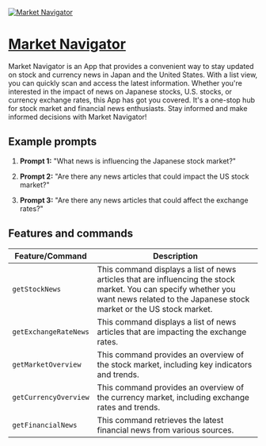 [![Market Navigator](https://files.oaiusercontent.com/file-2vnz7qGbfAtGkvt3DIUsQ1S3?se=2123-10-17T05%3A55%3A27Z&sp=r&sv=2021-08-06&sr=b&rscc=max-age%3D31536000%2C%20immutable&rscd=attachment%3B%20filename%3D8f1151d6-7859-4d9c-b497-6fa4d50c44f0.png&sig=mwFfY3ccBMEpc4d2yBMlJISKn/c1Mm3nwqA/rH9DELY%3D)](https://chat.openai.com/g/g-HNAum1EyA-market-navigator)

# [Market Navigator](https://chat.openai.com/g/g-HNAum1EyA-market-navigator)

Market Navigator is an App that provides a convenient way to stay updated on stock and currency news in Japan and the United States. With a list view, you can quickly scan and access the latest information. Whether you're interested in the impact of news on Japanese stocks, U.S. stocks, or currency exchange rates, this App has got you covered. It's a one-stop hub for stock market and financial news enthusiasts. Stay informed and make informed decisions with Market Navigator!

## Example prompts

1. **Prompt 1:** "What news is influencing the Japanese stock market?"

2. **Prompt 2:** "Are there any news articles that could impact the US stock market?"

3. **Prompt 3:** "Are there any news articles that could affect the exchange rates?"

## Features and commands

| Feature/Command | Description |
| --- | --- |
| `getStockNews` | This command displays a list of news articles that are influencing the stock market. You can specify whether you want news related to the Japanese stock market or the US stock market. |
| `getExchangeRateNews` | This command displays a list of news articles that are impacting the exchange rates. |
| `getMarketOverview` | This command provides an overview of the stock market, including key indicators and trends. |
| `getCurrencyOverview` | This command provides an overview of the currency market, including exchange rates and trends. |
| `getFinancialNews` | This command retrieves the latest financial news from various sources. |